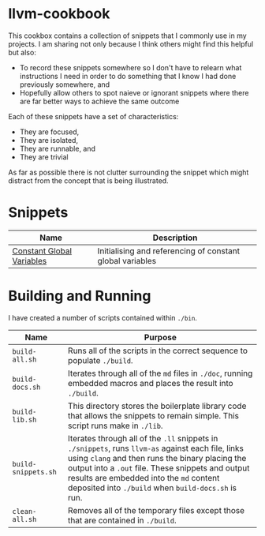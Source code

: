 # llvm-cookbook

This cookbox contains a collection of snippets that I commonly use in my projects.  I am sharing not only because I think others might find this helpful but also:

- To record these snippets somewhere so I don't have to relearn what instructions I need in order to do something that I know I had done previously somewhere, and
- Hopefully allow others to spot naieve or ignorant snippets where there are far better ways to achieve the same outcome

Each of these snippets have a set of characteristics:

- They are focused,
- They are isolated,
- They are runnable, and
- They are trivial

As far as possible there is not clutter surrounding the snippet which might distract from the concept that is being illustrated.

# Snippets

| Name | Description |
|-|-|
| [Constant Global Variables](./build/thinking.md) | Initialising and referencing of constant global variables |

# Building and Running

I have created a number of scripts contained within `./bin`.

| Name | Purpose |
|------|---------|
| `build-all.sh` | Runs all of the scripts in the correct sequence to populate `./build`. |
| `build-docs.sh` | Iterates through all of the `md` files in `./doc`, running embedded macros and places the result into `./build`. |
| `build-lib.sh` | This directory stores the boilerplate library code that allows the snippets to remain simple.  This script runs make in `./lib`.|
| `build-snippets.sh` | Iterates through all of the `.ll` snippets in `./snippets`, runs `llvm-as` against each file, links using `clang` and then runs the binary placing the output into a `.out` file.  These snippets and output results are embedded into the `md` content deposited into `./build` when `build-docs.sh` is run.
| `clean-all.sh` | Removes all of the temporary files except those that are contained in `./build`. |
